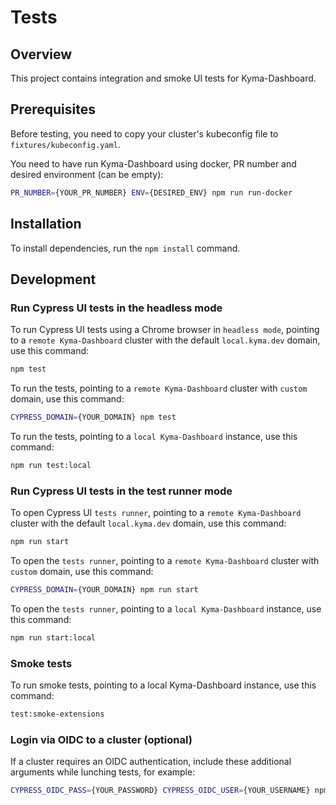 # Tests

## Overview

This project contains integration and smoke UI tests for Kyma-Dashboard.

## Prerequisites

Before testing, you need to copy your cluster's kubeconfig file to `fixtures/kubeconfig.yaml`.

You need to have run Kyma-Dashboard using docker, PR number and desired environment (can be empty):

```bash
PR_NUMBER={YOUR_PR_NUMBER} ENV={DESIRED_ENV} npm run run-docker
```

## Installation

To install dependencies, run the `npm install` command.

## Development

### Run Cypress UI tests in the headless mode

To run Cypress UI tests using a Chrome browser in `headless mode`,
pointing to a `remote Kyma-Dashboard` cluster with the default `local.kyma.dev` domain, use this command:

```bash
npm test
```

To run the tests, pointing to a `remote Kyma-Dashboard` cluster with `custom` domain, use this command:

```bash
CYPRESS_DOMAIN={YOUR_DOMAIN} npm test
```

To run the tests, pointing to a `local Kyma-Dashboard` instance, use this command:

```bash
npm run test:local
```

### Run Cypress UI tests in the test runner mode

To open Cypress UI `tests runner`,
pointing to a `remote Kyma-Dashboard` cluster with the default `local.kyma.dev` domain, use this command:

```bash
npm run start
```

To open the `tests runner`, pointing to a `remote Kyma-Dashboard` cluster with `custom` domain, use this command:

```bash
CYPRESS_DOMAIN={YOUR_DOMAIN} npm run start
```

To open the `tests runner`, pointing to a `local Kyma-Dashboard` instance, use this command:

```bash
npm run start:local
```

### Smoke tests

To run smoke tests, pointing to a local Kyma-Dashboard instance, use this command:

```bash
test:smoke-extensions
```

### Login via OIDC to a cluster (optional)

If a cluster requires an OIDC authentication, include these additional arguments while lunching tests, for example:

```bash
CYPRESS_OIDC_PASS={YOUR_PASSWORD} CYPRESS_OIDC_USER={YOUR_USERNAME} npm start
```
